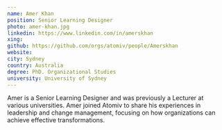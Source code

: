 ```yaml
---
name: Amer Khan
position: Senior Learning Designer
photo: amer-khan.jpg
linkedin: https://www.linkedin.com/in/amerskhan
xing: 
github: https://github.com/orgs/atomiv/people/Amerskhan
website: 
city: Sydney
country: Australia
degree: PhD. Organizational Studies
university: University of Sydney
---
```

Amer is a Senior Learning Designer and was previously a Lecturer at various universities. Amer joined Atomiv to share his experiences in leadership and change management, focusing on how organizations can achieve effective transformations.